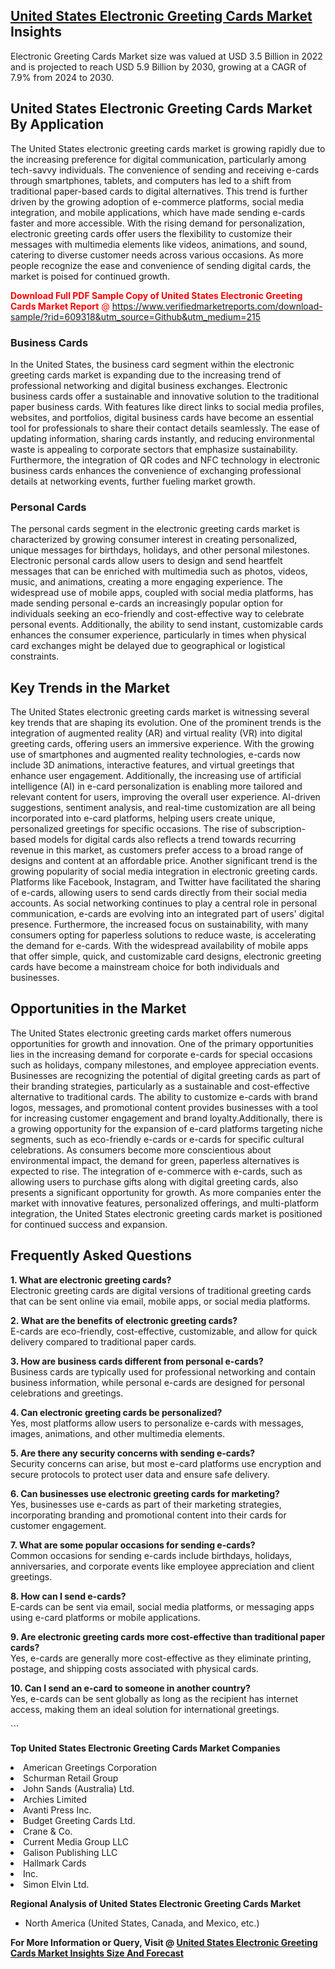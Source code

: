 <h2><a href="https://www.verifiedmarketreports.com/download-sample/?rid=609318&amp;utm_source=Github&amp;utm_medium=215" target="_blank">United States Electronic Greeting Cards Market</a> Insights</h2><p>Electronic Greeting Cards Market size was valued at USD 3.5 Billion in 2022 and is projected to reach USD 5.9 Billion by 2030, growing at a CAGR of 7.9% from 2024 to 2030.</p><p><h2>United States Electronic Greeting Cards Market By Application</h2><p>The United States electronic greeting cards market is growing rapidly due to the increasing preference for digital communication, particularly among tech-savvy individuals. The convenience of sending and receiving e-cards through smartphones, tablets, and computers has led to a shift from traditional paper-based cards to digital alternatives. This trend is further driven by the growing adoption of e-commerce platforms, social media integration, and mobile applications, which have made sending e-cards faster and more accessible. With the rising demand for personalization, electronic greeting cards offer users the flexibility to customize their messages with multimedia elements like videos, animations, and sound, catering to diverse customer needs across various occasions. As more people recognize the ease and convenience of sending digital cards, the market is poised for continued growth. <p><span class=""><span style="color: #ff0000;"><strong>Download Full PDF Sample Copy of United States Electronic Greeting Cards Market Report</strong> @ </span><a href="https://www.verifiedmarketreports.com/download-sample/?rid=609318&amp;utm_source=Github&amp;utm_medium=215" target="_blank">https://www.verifiedmarketreports.com/download-sample/?rid=609318&amp;utm_source=Github&amp;utm_medium=215</a></span></p></p><h3>Business Cards</h3><p>In the United States, the business card segment within the electronic greeting cards market is expanding due to the increasing trend of professional networking and digital business exchanges. Electronic business cards offer a sustainable and innovative solution to the traditional paper business cards. With features like direct links to social media profiles, websites, and portfolios, digital business cards have become an essential tool for professionals to share their contact details seamlessly. The ease of updating information, sharing cards instantly, and reducing environmental waste is appealing to corporate sectors that emphasize sustainability. Furthermore, the integration of QR codes and NFC technology in electronic business cards enhances the convenience of exchanging professional details at networking events, further fueling market growth. <h3>Personal Cards</h3><p>The personal cards segment in the electronic greeting cards market is characterized by growing consumer interest in creating personalized, unique messages for birthdays, holidays, and other personal milestones. Electronic personal cards allow users to design and send heartfelt messages that can be enriched with multimedia such as photos, videos, music, and animations, creating a more engaging experience. The widespread use of mobile apps, coupled with social media platforms, has made sending personal e-cards an increasingly popular option for individuals seeking an eco-friendly and cost-effective way to celebrate personal events. Additionally, the ability to send instant, customizable cards enhances the consumer experience, particularly in times when physical card exchanges might be delayed due to geographical or logistical constraints.<h2>Key Trends in the Market</h2><p>The United States electronic greeting cards market is witnessing several key trends that are shaping its evolution. One of the prominent trends is the integration of augmented reality (AR) and virtual reality (VR) into digital greeting cards, offering users an immersive experience. With the growing use of smartphones and augmented reality technologies, e-cards now include 3D animations, interactive features, and virtual greetings that enhance user engagement. Additionally, the increasing use of artificial intelligence (AI) in e-card personalization is enabling more tailored and relevant content for users, improving the overall user experience. AI-driven suggestions, sentiment analysis, and real-time customization are all being incorporated into e-card platforms, helping users create unique, personalized greetings for specific occasions. The rise of subscription-based models for digital cards also reflects a trend towards recurring revenue in this market, as customers prefer access to a broad range of designs and content at an affordable price. Another significant trend is the growing popularity of social media integration in electronic greeting cards. Platforms like Facebook, Instagram, and Twitter have facilitated the sharing of e-cards, allowing users to send cards directly from their social media accounts. As social networking continues to play a central role in personal communication, e-cards are evolving into an integrated part of users' digital presence. Furthermore, the increased focus on sustainability, with many consumers opting for paperless solutions to reduce waste, is accelerating the demand for e-cards. With the widespread availability of mobile apps that offer simple, quick, and customizable card designs, electronic greeting cards have become a mainstream choice for both individuals and businesses.<h2>Opportunities in the Market</h2><p>The United States electronic greeting cards market offers numerous opportunities for growth and innovation. One of the primary opportunities lies in the increasing demand for corporate e-cards for special occasions such as holidays, company milestones, and employee appreciation events. Businesses are recognizing the potential of digital greeting cards as part of their branding strategies, particularly as a sustainable and cost-effective alternative to traditional cards. The ability to customize e-cards with brand logos, messages, and promotional content provides businesses with a tool for increasing customer engagement and brand loyalty.Additionally, there is a growing opportunity for the expansion of e-card platforms targeting niche segments, such as eco-friendly e-cards or e-cards for specific cultural celebrations. As consumers become more conscientious about environmental impact, the demand for green, paperless alternatives is expected to rise. The integration of e-commerce with e-cards, such as allowing users to purchase gifts along with digital greeting cards, also presents a significant opportunity for growth. As more companies enter the market with innovative features, personalized offerings, and multi-platform integration, the United States electronic greeting cards market is positioned for continued success and expansion.<h2>Frequently Asked Questions</h2><p><strong>1. What are electronic greeting cards?</strong><br>Electronic greeting cards are digital versions of traditional greeting cards that can be sent online via email, mobile apps, or social media platforms.</p><p><strong>2. What are the benefits of electronic greeting cards?</strong><br>E-cards are eco-friendly, cost-effective, customizable, and allow for quick delivery compared to traditional paper cards.</p><p><strong>3. How are business cards different from personal e-cards?</strong><br>Business cards are typically used for professional networking and contain business information, while personal e-cards are designed for personal celebrations and greetings.</p><p><strong>4. Can electronic greeting cards be personalized?</strong><br>Yes, most platforms allow users to personalize e-cards with messages, images, animations, and other multimedia elements.</p><p><strong>5. Are there any security concerns with sending e-cards?</strong><br>Security concerns can arise, but most e-card platforms use encryption and secure protocols to protect user data and ensure safe delivery.</p><p><strong>6. Can businesses use electronic greeting cards for marketing?</strong><br>Yes, businesses use e-cards as part of their marketing strategies, incorporating branding and promotional content into their cards for customer engagement.</p><p><strong>7. What are some popular occasions for sending e-cards?</strong><br>Common occasions for sending e-cards include birthdays, holidays, anniversaries, and corporate events like employee appreciation and client greetings.</p><p><strong>8. How can I send e-cards?</strong><br>E-cards can be sent via email, social media platforms, or messaging apps using e-card platforms or mobile applications.</p><p><strong>9. Are electronic greeting cards more cost-effective than traditional paper cards?</strong><br>Yes, e-cards are generally more cost-effective as they eliminate printing, postage, and shipping costs associated with physical cards.</p><p><strong>10. Can I send an e-card to someone in another country?</strong><br>Yes, e-cards can be sent globally as long as the recipient has internet access, making them an ideal solution for international greetings.</p>```</p><p><strong>Top United States Electronic Greeting Cards Market Companies</strong></p><div data-test-id=""><p><li>American Greetings Corporation</li><li> Schurman Retail Group</li><li> John Sands (Australia) Ltd.</li><li> Archies Limited</li><li> Avanti Press Inc.</li><li> Budget Greeting Cards Ltd.</li><li> Crane & Co.</li><li> Current Media Group LLC</li><li> Galison Publishing LLC</li><li> Hallmark Cards</li><li> Inc.</li><li> Simon Elvin Ltd.</li></p><div><strong>Regional Analysis of&nbsp;United States Electronic Greeting Cards Market</strong></div><ul><li dir="ltr"><p dir="ltr">North America&nbsp;(United States, Canada, and Mexico, etc.)</p></li></ul><p><strong>For More Information or Query, Visit @&nbsp;</strong><strong><a href="https://www.verifiedmarketreports.com/product/electronic-greeting-cards-market/?utm_source=Github&amp;utm_medium=215" target="_blank">United States Electronic Greeting Cards Market Insights Size And Forecast</a></strong></p></div>
